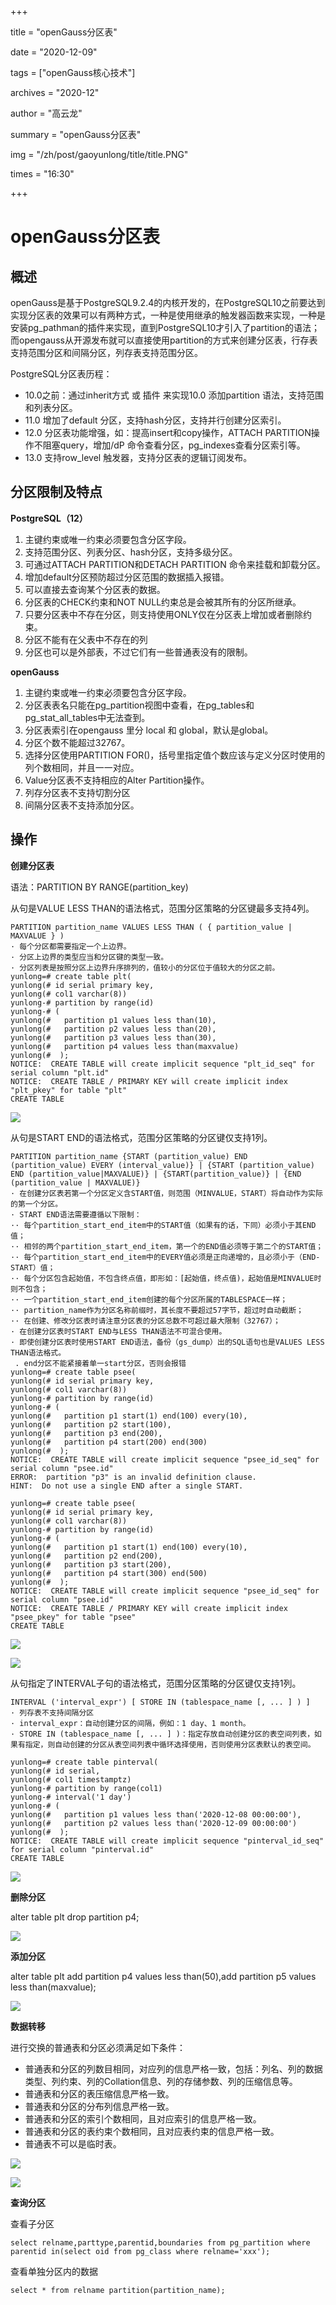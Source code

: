 +++

title = "openGauss分区表" 

date = "2020-12-09" 

tags = ["openGauss核心技术"] 

archives = "2020-12" 

author = "高云龙" 

summary = "openGauss分区表"

img = "/zh/post/gaoyunlong/title/title.PNG" 

times = "16:30"

+++

# openGauss分区表<a name="ZH-CN_TOPIC_0000001071348602"></a>

## 概述<a name="section62442111132"></a>

openGauss是基于PostgreSQL9.2.4的内核开发的，在PostgreSQL10之前要达到实现分区表的效果可以有两种方式，一种是使用继承的触发器函数来实现，一种是安装pg\_pathman的插件来实现，直到PostgreSQL10才引入了partition的语法；而opengauss从开源发布就可以直接使用partition的方式来创建分区表，行存表支持范围分区和间隔分区，列存表支持范围分区。

PostgreSQL分区表历程：

-   10.0之前：通过inherit方式 或 插件 来实现10.0 添加partition 语法，支持范围和列表分区。
-   11.0 增加了default 分区，支持hash分区，支持并行创建分区索引。
-   12.0 分区表功能增强，如：提高insert和copy操作，ATTACH PARTITION操作不阻塞query，增加/dP 命令查看分区，pg\_indexes查看分区索引等。
-   13.0 支持row\_level 触发器，支持分区表的逻辑订阅发布。

## 分区限制及特点<a name="section1269814253153"></a>

**PostgreSQL（12）**

1.  主键约束或唯一约束必须要包含分区字段。
2.  支持范围分区、列表分区、hash分区，支持多级分区。
3.  可通过ATTACH PARTITION和DETACH PARTITION 命令来挂载和卸载分区。
4.  增加default分区预防超过分区范围的数据插入报错。
5.  可以直接去查询某个分区表的数据。
6.  分区表的CHECK约束和NOT NULL约束总是会被其所有的分区所继承。
7.  只要分区表中不存在分区，则支持使用ONLY仅在分区表上增加或者删除约束。
8.  分区不能有在父表中不存在的列
9.  分区也可以是外部表，不过它们有一些普通表没有的限制。

**openGauss**

1.  主键约束或唯一约束必须要包含分区字段。
2.  分区表表名只能在pg\_partition视图中查看，在pg\_tables和pg\_stat\_all\_tables中无法查到。
3.  分区表索引在opengauss 里分 local 和 global，默认是global。
4.  分区个数不能超过32767。
5.  选择分区使用PARTITION FOR\(\)，括号里指定值个数应该与定义分区时使用的列个数相同，并且一一对应。
6.  Value分区表不支持相应的Alter Partition操作。
7.  列存分区表不支持切割分区
8.  间隔分区表不支持添加分区。

## 操作<a name="section34912691911"></a>

**创建分区表**

语法：PARTITION BY RANGE\(partition\_key\)

从句是VALUE LESS THAN的语法格式，范围分区策略的分区键最多支持4列。

```
PARTITION partition_name VALUES LESS THAN ( { partition_value | MAXVALUE } )
· 每个分区都需要指定一个上边界。
· 分区上边界的类型应当和分区键的类型一致。
· 分区列表是按照分区上边界升序排列的，值较小的分区位于值较大的分区之前。
yunlong=# create table plt(
yunlong(# id serial primary key,
yunlong(# col1 varchar(8))
yunlong-# partition by range(id)
yunlong-# (
yunlong(#   partition p1 values less than(10),
yunlong(#   partition p2 values less than(20),
yunlong(#   partition p3 values less than(30),
yunlong(#   partition p4 values less than(maxvalue)
yunlong(#  );
NOTICE:  CREATE TABLE will create implicit sequence "plt_id_seq" for serial column "plt.id"
NOTICE:  CREATE TABLE / PRIMARY KEY will create implicit index "plt_pkey" for table "plt"
CREATE TABLE
```

![](../figures/image_editor_5a583e27-f051-4523-977d-e5d12bdb33c4.png)

从句是START END的语法格式，范围分区策略的分区键仅支持1列。

```
PARTITION partition_name {START (partition_value) END (partition_value) EVERY (interval_value)} | {START (partition_value) END (partition_value|MAXVALUE)} | {START(partition_value)} | {END (partition_value | MAXVALUE)}
· 在创建分区表若第一个分区定义含START值，则范围（MINVALUE，START）将自动作为实际的第一个分区。
· START END语法需要遵循以下限制：
·· 每个partition_start_end_item中的START值（如果有的话，下同）必须小于其END值；
·· 相邻的两个partition_start_end_item，第一个的END值必须等于第二个的START值；
·· 每个partition_start_end_item中的EVERY值必须是正向递增的，且必须小于（END-START）值；
·· 每个分区包含起始值，不包含终点值，即形如：[起始值，终点值)，起始值是MINVALUE时则不包含；
·· 一个partition_start_end_item创建的每个分区所属的TABLESPACE一样；
·· partition_name作为分区名称前缀时，其长度不要超过57字节，超过时自动截断；
·· 在创建、修改分区表时请注意分区表的分区总数不可超过最大限制（32767）；
· 在创建分区表时START END与LESS THAN语法不可混合使用。
· 即使创建分区表时使用START END语法，备份（gs_dump）出的SQL语句也是VALUES LESS THAN语法格式。
 . end分区不能紧接着单一start分区，否则会报错
yunlong=# create table psee(
yunlong(# id serial primary key,
yunlong(# col1 varchar(8))
yunlong-# partition by range(id)
yunlong-# (
yunlong(#   partition p1 start(1) end(100) every(10),
yunlong(#   partition p2 start(100),
yunlong(#   partition p3 end(200),
yunlong(#   partition p4 start(200) end(300)
yunlong(#  );
NOTICE:  CREATE TABLE will create implicit sequence "psee_id_seq" for serial column "psee.id"
ERROR:  partition "p3" is an invalid definition clause.
HINT:  Do not use a single END after a single START.

yunlong=# create table psee(
yunlong(# id serial primary key,
yunlong(# col1 varchar(8))
yunlong-# partition by range(id)
yunlong-# (
yunlong(#   partition p1 start(1) end(100) every(10),
yunlong(#   partition p2 end(200),
yunlong(#   partition p3 start(200),
yunlong(#   partition p4 start(300) end(500)
yunlong(#  );
NOTICE:  CREATE TABLE will create implicit sequence "psee_id_seq" for serial column "psee.id"
NOTICE:  CREATE TABLE / PRIMARY KEY will create implicit index "psee_pkey" for table "psee"
CREATE TABLE
```

![](../figures/1-1.png)

![](../figures/2-2.png)

从句指定了INTERVAL子句的语法格式，范围分区策略的分区键仅支持1列。

```
INTERVAL ('interval_expr') [ STORE IN (tablespace_name [, ... ] ) ]
· 列存表不支持间隔分区
· interval_expr：自动创建分区的间隔，例如：1 day、1 month。
· STORE IN (tablespace_name [, ... ] )：指定存放自动创建分区的表空间列表，如果有指定，则自动创建的分区从表空间列表中循环选择使用，否则使用分区表默认的表空间。

yunlong=# create table pinterval(
yunlong(# id serial,
yunlong(# col1 timestamptz)
yunlong-# partition by range(col1)
yunlong-# interval('1 day')
yunlong-# (
yunlong(#   partition p1 values less than('2020-12-08 00:00:00'),
yunlong(#   partition p2 values less than('2020-12-09 00:00:00')
yunlong(#  );
NOTICE:  CREATE TABLE will create implicit sequence "pinterval_id_seq" for serial column "pinterval.id"
CREATE TABLE
```

![](../figures/3-3.png)

**删除分区**

alter table plt drop partition p4;

![](../figures/4-4.png)

**添加分区**

alter table plt add partition p4 values less than\(50\),add partition p5 values less than\(maxvalue\);

![](../figures/5-5.png)

**数据转移**

进行交换的普通表和分区必须满足如下条件：

-   普通表和分区的列数目相同，对应列的信息严格一致，包括：列名、列的数据类型、列约束、列的Collation信息、列的存储参数、列的压缩信息等。
-   普通表和分区的表压缩信息严格一致。
-   普通表和分区的分布列信息严格一致。
-   普通表和分区的索引个数相同，且对应索引的信息严格一致。
-   普通表和分区的表约束个数相同，且对应表约束的信息严格一致。
-   普通表不可以是临时表。

![](../figures/6.png)

![](../figures/7.png)

**查询分区**

查看子分区

```
select relname,parttype,parentid,boundaries from pg_partition where parentid in(select oid from pg_class where relname='xxx');
```

查看单独分区内的数据

```
select * from relname partition(partition_name);
```

